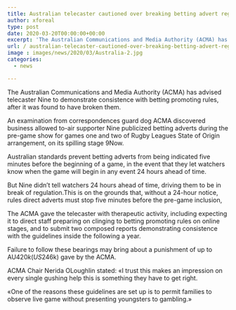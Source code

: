 ```yaml
---
title: Australian telecaster cautioned over breaking betting advert regulations
author: xforeal 
type: post
date: 2020-03-20T00:00:00+00:00
excerpt: 'The Australian Communications and Media Authority (ACMA) has advised telecaster Nine to demonstrate consistence with betting publicizing rules, after it was found to have ruptured them '
url: / australian-telecaster-cautioned-over-breaking-betting-advert-regulations/
image : images/news/2020/03/Australia-2.jpg
categories:
  - news

---
```

The Australian Communications and Media Authority (ACMA) has advised telecaster Nine to demonstrate consistence with betting promoting rules, after it was found to have broken them. 

An examination from correspondences guard dog ACMA discovered business allowed to-air supporter Nine publicized betting adverts during the pre-game show for games one and two of Rugby Leagues State of Origin arrangement, on its spilling stage 9Now. 

Australian standards prevent betting adverts from being indicated five minutes before the beginning of a game, in the event that they let watchers know when the game will begin in any event 24 hours ahead of time. 

But Nine didn&#8217;t tell watchers 24 hours ahead of time, driving them to be in break of regulation.This is on the grounds that, without a 24-hour notice, rules direct adverts must stop five minutes before the pre-game inclusion, 

The ACMA gave the telecaster with therapeutic activity, including expecting it to direct staff preparing on clinging to betting promoting rules on online stages, and to submit two composed reports demonstrating consistence with the guidelines inside the following a year. 

Failure to follow these bearings may bring about a punishment of up to AU$420k (US$246k) gave by the ACMA. 

ACMA Chair Nerida OLoughlin stated: &#171;I trust this makes an impression on every single gushing help this is something they have to get right. 

&#171;One of the reasons these guidelines are set up is to permit families to observe live game without presenting youngsters to gambling.&#187;